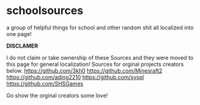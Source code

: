 # schoolsources
a group of helpful things for school and other random shit all localized into one page!

**DISCLAMER**

I do not claim or take ownership of these Sources and they were moved to this page for general localization!
Sources for orginal projects creators below.
https://github.com/3kh0
https://github.com/Minesraft2
https://github.com/ading2210
https://github.com/syspl
https://github.com/SHSGames

Go show the orginal creators some love!
